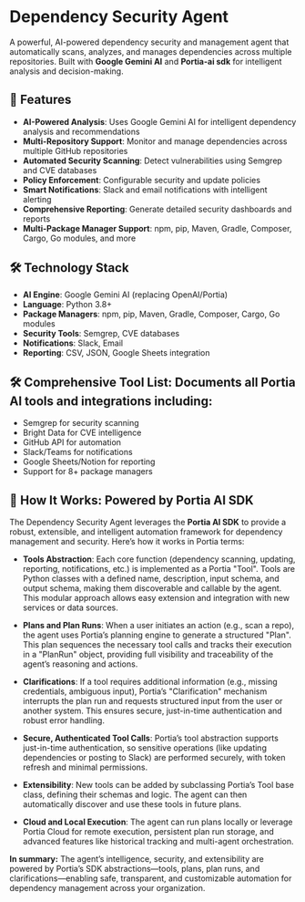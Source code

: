 # Dependency Security Agent

A powerful, AI-powered dependency security and management agent that automatically scans, analyzes, and manages dependencies across multiple repositories. Built with **Google Gemini AI** and **Portia-ai sdk** for intelligent analysis and decision-making.

## 🚀 Features

- **AI-Powered Analysis**: Uses Google Gemini AI for intelligent dependency analysis and recommendations
- **Multi-Repository Support**: Monitor and manage dependencies across multiple GitHub repositories
- **Automated Security Scanning**: Detect vulnerabilities using Semgrep and CVE databases
- **Policy Enforcement**: Configurable security and update policies
- **Smart Notifications**: Slack and email notifications with intelligent alerting
- **Comprehensive Reporting**: Generate detailed security dashboards and reports
- **Multi-Package Manager Support**: npm, pip, Maven, Gradle, Composer, Cargo, Go modules, and more

## 🛠️ Technology Stack

- **AI Engine**: Google Gemini AI (replacing OpenAI/Portia)
- **Language**: Python 3.8+
- **Package Managers**: npm, pip, Maven, Gradle, Composer, Cargo, Go modules
- **Security Tools**: Semgrep, CVE databases
- **Notifications**: Slack, Email
- **Reporting**: CSV, JSON, Google Sheets integration

## 🛠️ Comprehensive Tool List: Documents all Portia AI tools and integrations including:

- Semgrep for security scanning
- Bright Data for CVE intelligence
- GitHub API for automation
- Slack/Teams for notifications
- Google Sheets/Notion for reporting
- Support for 8+ package managers

## 🧠 How It Works: Powered by Portia AI SDK

The Dependency Security Agent leverages the **Portia AI SDK** to provide a robust, extensible, and intelligent automation framework for dependency management and security. Here’s how it works in Portia terms:

- **Tools Abstraction**: Each core function (dependency scanning, updating, reporting, notifications, etc.) is implemented as a Portia "Tool". Tools are Python classes with a defined name, description, input schema, and output schema, making them discoverable and callable by the agent. This modular approach allows easy extension and integration with new services or data sources.

- **Plans and Plan Runs**: When a user initiates an action (e.g., scan a repo), the agent uses Portia’s planning engine to generate a structured "Plan". This plan sequences the necessary tool calls and tracks their execution in a "PlanRun" object, providing full visibility and traceability of the agent’s reasoning and actions.

- **Clarifications**: If a tool requires additional information (e.g., missing credentials, ambiguous input), Portia’s "Clarification" mechanism interrupts the plan run and requests structured input from the user or another system. This ensures secure, just-in-time authentication and robust error handling.

- **Secure, Authenticated Tool Calls**: Portia’s tool abstraction supports just-in-time authentication, so sensitive operations (like updating dependencies or posting to Slack) are performed securely, with token refresh and minimal permissions.

- **Extensibility**: New tools can be added by subclassing Portia’s Tool base class, defining their schemas and logic. The agent can then automatically discover and use these tools in future plans.

- **Cloud and Local Execution**: The agent can run plans locally or leverage Portia Cloud for remote execution, persistent plan run storage, and advanced features like historical tracking and multi-agent orchestration.

**In summary:** The agent’s intelligence, security, and extensibility are powered by Portia’s SDK abstractions—tools, plans, plan runs, and clarifications—enabling safe, transparent, and customizable automation for dependency management across your organization.